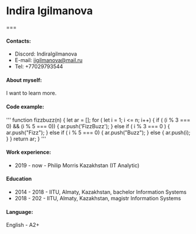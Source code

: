 # Indira Igilmanova

===

#### Contacts:

* Discord: IndiraIgilmanova
* E-mail: iigilmanova@mail.ru
* Tel: +77029793544

#### About myself:

I want to learn more.

#### Code example:

'''
function fizzbuzz(n)
{
  let ar = [];
  for ( let i = 1; i <= n; i++) {
    if ( (i % 3 === 0) && (i % 5 === 0)) {
      ar.push('FizzBuzz');
    }
    else if ( i % 3 === 0 ) {
      ar.push("Fizz");
    }
    else if ( i % 5 === 0) {
      ar.push("Buzz");
    }
    else {
      ar.push(i);
    }
  }
  return ar;
}
'''

#### Work experience:

* 2019 - now - Philip Morris Kazakhstan (IT Analytic)

#### Education

* 2014 - 2018 - IITU, Almaty, Kazakhstan, bachelor Information Systems
* 2018 - 202 -  IITU, Almaty, Kazakhstan, magistr Information Systems

#### Language:

English - A2+


